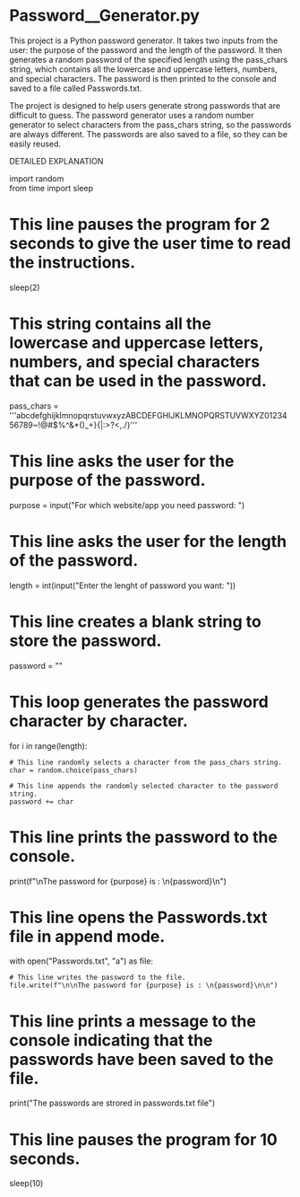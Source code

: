 # Password__Generator.py


This project is a Python password generator. It takes two inputs from the user: the purpose of the password and the length of the password. It then generates a random password of the specified length using the pass_chars string, which contains all the lowercase and uppercase letters, numbers, and special characters. The password is then printed to the console and saved to a file called Passwords.txt.

The project is designed to help users generate strong passwords that are difficult to guess. The password generator uses a random number generator to select characters from the pass_chars string, so the passwords are always different. The passwords are also saved to a file, so they can be easily reused.


DETAILED EXPLANATION 


import random              
from time import sleep      

# This line pauses the program for 2 seconds to give the user time to read the instructions.
sleep(2)

# This string contains all the lowercase and uppercase letters, numbers, and special characters that can be used in the password.
pass_chars = '''abcdefghijklmnopqrstuvwxyzABCDEFGHIJKLMNOPQRSTUVWXYZ0123456789~!@#$%^&*()_+}{|:>?<,./}'''

# This line asks the user for the purpose of the password.
purpose = input("For which website/app you need password: ")

# This line asks the user for the length of the password.
length = int(input("Enter the lenght of password you want: "))

# This line creates a blank string to store the password.
password = ""

# This loop generates the password character by character.
for i in range(length):

    # This line randomly selects a character from the pass_chars string.
    char = random.choice(pass_chars)

    # This line appends the randomly selected character to the password string.
    password += char

# This line prints the password to the console.
print(f"\nThe password for {purpose} is : \n{password}\n")

# This line opens the Passwords.txt file in append mode.
with open("Passwords.txt", "a") as file:

    # This line writes the password to the file.
    file.write(f"\n\nThe password for {purpose} is : \n{password}\n\n")

# This line prints a message to the console indicating that the passwords have been saved to the file.
print("The passwords are strored in passwords.txt file")

# This line pauses the program for 10 seconds.
sleep(10)
